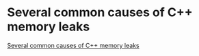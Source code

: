 # Several common causes of C++ memory leaks
[Several common causes of C++ memory leaks](https://aiwithcloud.com/2022/09/15/several_common_causes_of_c_memory_leaks/)